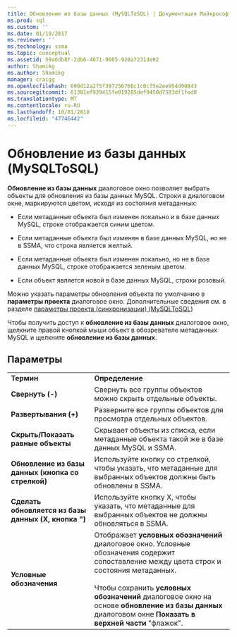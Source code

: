```yaml
---
title: Обновление из базы данных (MySQLToSQL) | Документация Майкрософт
ms.prod: sql
ms.custom: ''
ms.date: 01/19/2017
ms.reviewer: ''
ms.technology: ssma
ms.topic: conceptual
ms.assetid: 59a6db8f-2db6-4071-9005-928a7231de92
author: Shamikg
ms.author: Shamikg
manager: craigg
ms.openlocfilehash: 690d12a2f5f397256760c1c0cf5e2ee954d90843
ms.sourcegitcommit: 61381ef939415fe019285def9450d7583df1fed0
ms.translationtype: MT
ms.contentlocale: ru-RU
ms.lasthandoff: 10/01/2018
ms.locfileid: "47746442"
---
```

# <a name="refresh-from-database-mysqltosql"></a>Обновление из базы данных (MySQLToSQL)
**Обновление из базы данных** диалоговое окно позволяет выбрать объекты для обновления из базы данных MySQL. Строки в диалоговом окне, маркируются цветом, исходя из состояния метаданных:  
  
-   Если метаданные объекта был изменен локально и в базе данных MySQL, строке отображается синим цветом.  
  
-   Если метаданные объекта был изменен в базе данных MySQL, но не в SSMA, что строка является желтый.  
  
-   Если метаданные объекта был изменен локально, но не в базе данных MySQL, строке отображается зеленым цветом.  
  
-   Если объект является новой в базе данных MySQL, строки розовый.  
  
Можно указать параметры обновления объекта по умолчанию в **параметры проекта** диалоговое окно. Дополнительные сведения см. в разделе [параметры проекта &#40;синхронизации&#41; &#40;MySQLToSQL&#41;](../../ssma/mysql/project-settings-synchronization-mysqltosql.md)  
  
Чтобы получить доступ к **обновление из базы данных** диалоговое окно, щелкните правой кнопкой мыши объект в обозревателе метаданных MySQL и щелкните **обновление из базы данных**.  
  
## <a name="options"></a>Параметры  
  
|||  
|-|-|  
|**Термин**|**Определение**|  
|**Свернуть (-)**|Свернуть все группы объектов можно скрыть отдельные объекты.|  
|**Развертывания (+)**|Разверните все группы объектов для просмотра отдельных объектов.|  
|**Скрыть/Показать равные объекты**|Скрывает объекты из списка, если метаданные объекта такой же в базе данных MySQL и SSMA.|  
|**Обновление из базы данных (кнопка со стрелкой)**|Используйте кнопку со стрелкой, чтобы указать, что метаданные для выбранных объектов должны быть обновлены в SSMA.|  
|**Сделать обновляется из базы данных (X, кнопка ")**|Используйте кнопку X, чтобы указать, что метаданные для выбранных объектов не должны обновляться в SSMA.|  
|**Условные обозначения**|Отображает **условных обозначений** диалоговое окно. Условные обозначения содержит сопоставление между цвета строк и состояния метаданных.<br /><br />Чтобы сохранить **условных обозначений** диалоговое окно на основе **обновление из базы данных** диалоговом окне **Показать в верхней части** "флажок".|  
  
